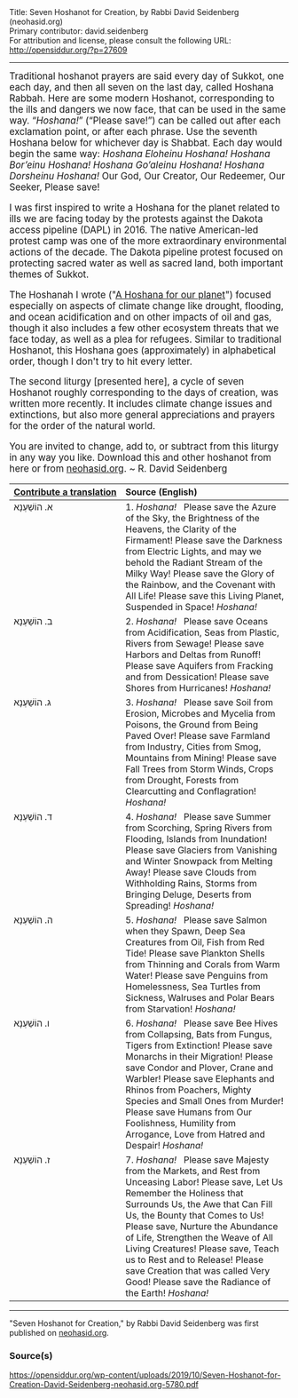 <html>
<head></head>
<body>
Title: Seven Hoshanot for Creation, by Rabbi David Seidenberg (neohasid.org)<br />
Primary contributor: david.seidenberg<br />
For attribution and license, please consult the following URL: <a href="http://opensiddur.org/?p=27609">http://opensiddur.org/?p=27609</a>
<p />
<hr />

<div class="english" style="font-size: 1.2em;">
Traditional hoshanot prayers are said every day of Sukkot, one each day, and then all seven on the last day, called Hoshana Rabbah. Here are some modern Hoshanot, corresponding to the ills and dangers we now face, that can be used in the same way. “<em>Hoshana!</em>” (“Please save!”) can be called out after each exclamation point, or after each phrase. Use the seventh Hoshana below for whichever day is Shabbat. Each day would begin the same way:  <em>Hoshana Eloheinu Hoshana! Hoshana Bor’einu Hoshana! Hoshana Go’aleinu Hoshana! Hoshana Dorsheinu Hoshana!</em> Our God, Our Creator, Our Redeemer, Our Seeker, Please save! 

I was first inspired to write a Hoshana for the planet related to ills we are facing today by the protests against the Dakota access pipeline (DAPL) in 2016. The native American-led protest camp was one of the more extraordinary environmental actions of the decade. The Dakota pipeline protest focused on protecting sacred water as well as sacred land, both important themes of Sukkot.

The Hoshanah I wrote ("<a href="https://opensiddur.org/prayers/lunisolar/pilgrimage/sukkot/hoshana-for-our-planet-by-rabbi-david-seidenberg-neohasid-org/">A Hoshana for our planet</a>") focused especially on aspects of climate change like drought, flooding, and ocean acidification and on other impacts of oil and gas, though it also includes a few other ecosystem threats that we face today, as well as a plea for refugees. Similar to traditional Hoshanot, this Hoshana goes (approximately) in alphabetical order, though I don't try to hit every letter.

The second liturgy [presented here], a cycle of seven Hoshanot roughly corresponding to the days of creation, was written more recently. It includes climate change issues and extinctions, but also more general appreciations and prayers for the order of the natural world.

You are invited to change, add to, or subtract from this liturgy in any way you like. Download this and other hoshanot from here or from <a href="http://neohasid.org/zman/sukkot/hoshanafortheplanet/">neohasid.org</a>. ~ R. David Seidenberg
</div>

<table style="margin-left: auto;margin-right: auto;" class="draggable">
<thead><tr><th id="x" style="text-align: right;"><a href="/contributing/upload/">Contribute&nbsp;a&nbsp;translation</a></th><th style="text-align: left;">Source (English)</th></tr></thead>
<tbody>
<tr><td style="vertical-align:top;">
<div class="liturgy"><span lang="he">
א. הוֹשַׁעְנָא
</span></div></td>
 
<td style="vertical-align:top;">
<div class="english">
1. <em>Hoshana!</em> 
&nbsp;
Please save the Azure of the Sky, the Brightness of the Heavens, the Clarity of the Firmament! 
Please save the Darkness from Electric Lights, and may we behold the Radiant Stream of the Milky Way! 
Please save the Glory of the Rainbow, and the Covenant with All Life! 
Please save this Living Planet, Suspended in Space! 
<em>Hoshana!</em>
</div></td></tr>


<tr><td style="vertical-align:top;">
<div class="liturgy"><span lang="he">
ב. הוֹשַׁעְנָא
</span></div></td>
 
<td style="vertical-align:top;">
<div class="english">
2. <em>Hoshana!</em> 
&nbsp;
Please save Oceans from Acidification, Seas from Plastic, Rivers from Sewage! 
Please save Harbors and Deltas from Runoff! 
Please save Aquifers from Fracking and from Dessication! 
Please save Shores from Hurricanes! 
<em>Hoshana!</em> 
</div></td></tr>


<tr><td style="vertical-align:top;">
<div class="liturgy"><span lang="he">
ג. הוֹשַׁעְנָא
</span></div></td>
 
<td style="vertical-align:top;">
<div class="english">
3. <em>Hoshana!</em> 
&nbsp;
Please save Soil from Erosion, Microbes and Mycelia from Poisons, the Ground from Being Paved Over! 
Please save Farmland from Industry, Cities from Smog, Mountains from Mining! 
Please save Fall Trees from Storm Winds, Crops from Drought, Forests from Clearcutting and Conflagration! 
<em>Hoshana!</em>
</div></td></tr>


<tr><td style="vertical-align:top;">
<div class="liturgy"><span lang="he">
ד. הוֹשַׁעְנָא
</span></div></td>
 
<td style="vertical-align:top;">
<div class="english">
4. <em>Hoshana!</em> 
&nbsp;
Please save Summer from Scorching, Spring Rivers from Flooding, Islands from Inundation! 
Please save Glaciers from Vanishing and Winter Snowpack from Melting Away! 
Please save Clouds from Withholding Rains, Storms from Bringing Deluge, Deserts from Spreading! 
<em>Hoshana!</em>
</div></td></tr>


<tr><td style="vertical-align:top;">
<div class="liturgy"><span lang="he">
ה. הוֹשַׁעְנָא
</span></div></td>
 
<td style="vertical-align:top;">
<div class="english">
5. <em>Hoshana!</em> 
&nbsp;
Please save Salmon when they Spawn, Deep Sea Creatures from Oil, Fish from Red Tide! 
Please save Plankton Shells from Thinning and Corals from Warm Water! 
Please save Penguins from Homelessness, Sea Turtles from Sickness, Walruses and Polar Bears from Starvation! 
<em>Hoshana!</em> 
</div></td></tr>


<tr><td style="vertical-align:top;">
<div class="liturgy"><span lang="he">
ו. הוֹשַׁעְנָא
</span></div></td>
 
<td style="vertical-align:top;">
<div class="english">
6. <em>Hoshana!</em> 
&nbsp;
Please save Bee Hives from Collapsing, Bats from Fungus, Tigers from Extinction! 
Please save Monarchs in their Migration! 
Please save Condor and Plover, Crane and Warbler! 
Please save Elephants and Rhinos from Poachers, Mighty Species and Small Ones from Murder! 
Please save Humans from Our Foolishness, Humility from Arrogance, Love from Hatred and Despair! 
<em>Hoshana!</em> 
</div></td></tr>


<tr><td style="vertical-align:top;">
<div class="liturgy"><span lang="he">
ז. הוֹשַׁעְנָא
</span></div></td>
 
<td style="vertical-align:top;">
<div class="english">
7. <em>Hoshana!</em> 
&nbsp;
Please save Majesty from the Markets, and Rest from Unceasing Labor! 
Please save, Let Us Remember the Holiness that Surrounds Us, the Awe that Can Fill Us, the Bounty that Comes to Us! 
Please save, Nurture the Abundance of Life, Strengthen the Weave of All Living Creatures! 
Please save, Teach us to Rest and to Release! 
Please save Creation that was called Very Good! 
Please save the Radiance of the Earth! 
<em>Hoshana!</em>
</div></td></tr>
</tbody></table>

<hr />

"Seven Hoshanot for Creation," by Rabbi David Seidenberg was first published on <a href="http://neohasid.org/zman/sukkot/hoshanafortheplanet/">neohasid.org</a>.

<h3>Source(s)</h3>

https://opensiddur.org/wp-content/uploads/2019/10/Seven-Hoshanot-for-Creation-David-Seidenberg-neohasid.org-5780.pdf
</body>
</html>